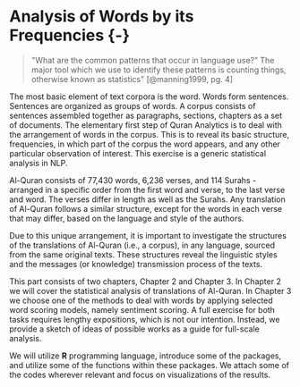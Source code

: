# Analysis of Words by its Frequencies {-}

> "What are the common patterns that occur in language use?” The major tool which we use to identify these patterns is counting things, otherwise known as statistics" [@manning1999, pg. 4]

The most basic element of text corpora is the word. Words form sentences. Sentences are organized as groups of words. A corpus consists of sentences assembled together as paragraphs, sections, chapters as a set of documents. The elementary first step of Quran Analytics is to deal with the arrangement of words in the corpus. This is to reveal its basic structure, frequencies, in which part of the corpus the word appears, and any other particular observation of interest. This exercise is a generic statistical analysis in NLP.

Al-Quran consists of 77,430 words, 6,236 verses, and 114 Surahs - arranged in a specific order from the first word and verse, to the last verse and word. The verses differ in length as well as the Surahs. Any translation of Al-Quran follows a similar structure, except for the words in each verse that may differ, based on the language and style of the authors.

Due to this unique arrangement, it is important to investigate the structures of the translations of Al-Quran (i.e., a corpus), in any language, sourced from the same original texts. These structures reveal the linguistic styles and the messages (or knowledge) transmission process of the texts.

This part consists of two chapters, Chapter 2 and Chapter 3. In Chapter 2 we will cover the statistical analysis of translations of Al-Quran. In Chapter 3 we choose one of the methods to deal with words by applying selected word scoring models, namely sentiment scoring. A full exercise for both tasks requires lengthy expositions, which is not our intention. Instead, we provide a sketch of ideas of possible works as a guide for full-scale analysis.

We will utilize __R__ programming language, introduce some of the packages, and utilize some of the functions within these packages. We attach some of the codes wherever relevant and focus on visualizations of the results.




